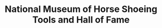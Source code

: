 ---
layout: repo
title: "National Museum of Horse Shoeing Tools and Hall of Fame"
id: 25149
permalink: repos/25149/
---